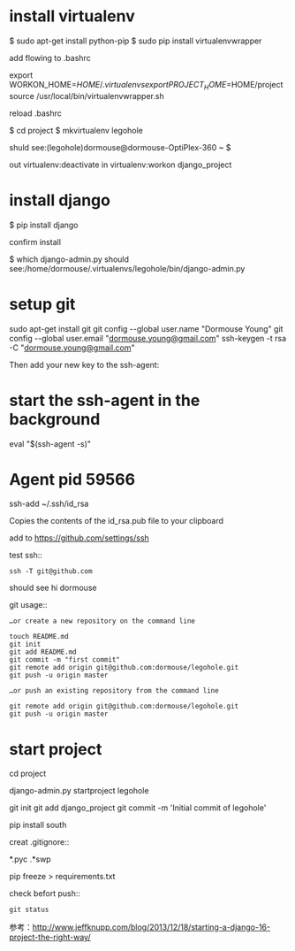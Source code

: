 install virtualenv
==================
$ sudo apt-get install python-pip
$ sudo pip install virtualenvwrapper

add flowing to .bashrc

export WORKON_HOME=$HOME/.virtualenvs
export PROJECT_HOME=$HOME/project
source /usr/local/bin/virtualenvwrapper.sh

reload .bashrc

$ cd project
$ mkvirtualenv legohole

shuld see:(legohole)dormouse@dormouse-OptiPlex-360 ~ $ 

out virtualenv:deactivate
in virtualenv:workon django_project

install django
==============

$ pip install django

confirm install

$ which django-admin.py
should see:/home/dormouse/.virtualenvs/legohole/bin/django-admin.py


setup git
=========
sudo apt-get install git
git config --global user.name "Dormouse Young"
git config --global user.email "dormouse.young@gmail.com"
ssh-keygen -t rsa -C "dormouse.young@gmail.com"

Then add your new key to the ssh-agent:

# start the ssh-agent in the background
eval "$(ssh-agent -s)"
# Agent pid 59566
ssh-add ~/.ssh/id_rsa

Copies the contents of the id_rsa.pub file to your clipboard

add to https://github.com/settings/ssh

test ssh::

    ssh -T git@github.com

should see hi dormouse

git usage::

    …or create a new repository on the command line

    touch README.md
    git init
    git add README.md
    git commit -m "first commit"
    git remote add origin git@github.com:dormouse/legohole.git
    git push -u origin master

    …or push an existing repository from the command line

    git remote add origin git@github.com:dormouse/legohole.git
    git push -u origin master

start project
=============

cd project

django-admin.py startproject legohole

git init
git add django_project
git commit -m 'Initial commit of legohole'


pip install south


creat .gitignore::

*.pyc
.*swp

pip freeze > requirements.txt

check befort push::

    git status




参考：http://www.jeffknupp.com/blog/2013/12/18/starting-a-django-16-project-the-right-way/




